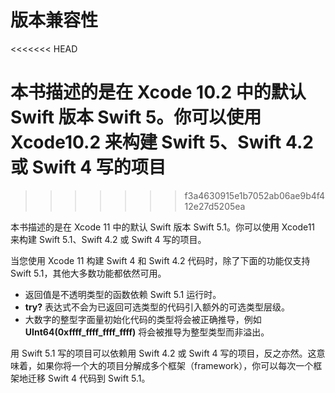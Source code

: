 # 版本兼容性
<<<<<<< HEAD
 
本书描述的是在 Xcode 10.2 中的默认 Swift 版本 Swift 5。你可以使用 Xcode10.2 来构建 Swift 5、Swift 4.2 或 Swift 4 写的项目
=======
>>>>>>> f3a4630915e1b7052ab06ae9b4f412e27d5205ea

本书描述的是在 Xcode 11 中的默认 Swift 版本 Swift 5.1。你可以使用 Xcode11 来构建 Swift 5.1、Swift 4.2 或 Swift 4 写的项目。

当您使用 Xcode 11 构建 Swift 4 和 Swift 4.2 代码时，除了下面的功能仅支持 Swift 5.1，其他大多数功能都依然可用。

* 返回值是不透明类型的函数依赖 Swift 5.1 运行时。
* **try?** 表达式不会为已返回可选类型的代码引入额外的可选类型层级。
* 大数字的整型字面量初始化代码的类型将会被正确推导，例如 **UInt64(0xffff_ffff_ffff_ffff)** 将会被推导为整型类型而非溢出。

用 Swift 5.1 写的项目可以依赖用 Swift 4.2 或 Swift 4 写的项目，反之亦然。这意味着，如果你将一个大的项目分解成多个框架（framework），你可以每次一个框架地迁移 Swift 4 代码到 Swift 5.1。
